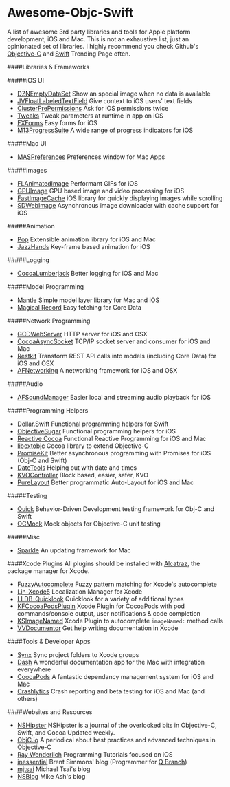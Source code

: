 Awesome-Objc-Swift
==================

A list of awesome 3rd party libraries and tools for Apple platform development, iOS and Mac. This is not an exhaustive list, just an opinionated set of libraries. I highly recommend you check Github's [Objective-C](https://github.com/trending?l=objective-c) and [Swift](https://github.com/trending?l=swift) Trending Page often.

####Libraries & Frameworks

#####iOS UI
* [DZNEmptyDataSet](https://github.com/dzenbot/DZNEmptyDataSet) Show an special image when no data is available
* [JVFloatLabeledTextField](https://github.com/jverdi/JVFloatLabeledTextField) Give context to iOS users' text fields
* [ClusterPrePermissions](https://github.com/clusterinc/ClusterPrePermissions) Ask for iOS permissions twice
* [Tweaks](https://github.com/facebook/Tweaks) Tweak parameters at runtime in app on iOS
* [FXForms](https://github.com/nicklockwood/FXForms) Easy forms for iOS
* [M13ProgressSuite](https://github.com/Marxon13/M13ProgressSuite) A wide range of progress indicators for iOS

#####Mac UI
* [MASPreferences](https://github.com/shpakovski/MASPreferences) Preferences window for Mac Apps

#####Images
* [FLAnimatedImage](https://github.com/Flipboard/FLAnimatedImage) Performant GIFs for iOS
* [GPUImage](https://github.com/BradLarson/GPUImage) GPU based image and video processing for iOS
* [FastImageCache](https://github.com/path/FastImageCache) iOS library for quickly displaying images while scrolling
* [SDWebImage](https://github.com/rs/SDWebImage) Asynchronous image downloader with cache support for iOS 

#####Animation
* [Pop](https://github.com/facebook/pop) Extensible animation library for iOS and Mac
* [JazzHands](https://github.com/IFTTT/JazzHands) Key-frame based animation for iOS

#####Logging
* [CocoaLumberjack](https://github.com/CocoaLumberjack/CocoaLumberjack) Better logging for iOS and Mac

#####Model Programming
* [Mantle](https://github.com/Mantle/Mantle) Simple model layer library for Mac and iOS
* [Magical Record](https://github.com/magicalpanda/MagicalRecord) Easy fetching for Core Data

#####Network Programming
* [GCDWebServer](https://github.com/swisspol/GCDWebServer) HTTP server for iOS and OSX
* [CocoaAsyncSocket](https://github.com/robbiehanson/CocoaAsyncSocket) TCP/IP socket server and consumer for iOS and Mac
* [Restkit](https://github.com/RestKit/RestKit) Transform REST API calls into models (including Core Data) for iOS and OSX
* [AFNetworking](https://github.com/AFNetworking/AFNetworking) A networking framework for iOS and OSX

#####Audio
* [AFSoundManager](https://github.com/AlvaroFranco/AFSoundManager) Easier local and streaming audio playback for iOS

#####Programming Helpers
* [Dollar.Swift](https://github.com/ankurp/Dollar.swift) Functional programming helpers for Swift
* [ObjectiveSugar](https://github.com/supermarin/ObjectiveSugar) Functional programming helpers for iOS
* [Reactive Cocoa](https://github.com/ReactiveCocoa/ReactiveCocoa) Functional Reactive Programming for iOS and Mac
* [libextobjc](https://github.com/jspahrsummers/libextobjc) Cocoa library to extend Objective-C
* [PromiseKit](https://github.com/mxcl/PromiseKit) Better asynchronous programming with Promises for iOS (Obj-C and Swift)
* [DateTools](https://github.com/MatthewYork/DateTools) Helping out with date and times
* [KVOController](https://github.com/facebook/KVOController) Block based, easier, safer, KVO
* [PureLayout](https://github.com/smileyborg/PureLayout) Better programmatic Auto-Layout for iOS and Mac

#####Testing
* [Quick](https://github.com/Quick/Quick) Behavior-Driven Development testing framework for Obj-C and Swift
* [OCMock](https://github.com/erikdoe/ocmock) Mock objects for Objective-C unit testing

#####Misc
* [Sparkle](https://github.com/sparkle-project/Sparkle) An updating framework for Mac

####Xcode Plugins
All plugins should be installed with [Alcatraz](https://github.com/supermarin/Alcatraz), the package manager for Xcode.

* [FuzzyAutocomplete](https://github.com/FuzzyAutocomplete/FuzzyAutocompletePlugin) Fuzzy pattern matching for Xcode's autocomplete
* [Lin-Xcode5](https://github.com/questbeat/Lin-Xcode5) Localization Manager for Xcode
* [LLDB-Quicklook](https://github.com/ryanolsonk/LLDB-QuickLook) Quicklook for a variety of additional types
* [KFCocoaPodsPlugin](https://github.com/ricobeck/KFCocoaPodsPlugin) Xcode Plugin for CocoaPods with pod commands/console output, user notifications & code completion
* [KSImageNamed](https://github.com/ksuther/KSImageNamed-Xcode) Xcode Plugin to autocomplete `imageNamed:` method calls
* [VVDocumentor](https://github.com/onevcat/VVDocumenter-Xcode) Get help writing documentation in Xcode

####Tools & Developer Apps
* [Synx](https://github.com/venmo/synx) Sync project folders to Xcode groups
* [Dash](https://itunes.apple.com/us/app/dash-docs-snippets/id458034879?mt=12) A wonderful documentation app for the Mac with integration everywhere
* [CoocaPods](http://cocoapods.org/) A fantastic dependancy management system for iOS and Mac
* [Crashlytics](https://www.crashlytics.com) Crash reporting and beta testing for iOS and Mac (and others)

####Websites and Resources
* [NSHipster](http://nshipster.com/) NSHipster is a journal of the overlooked bits in Objective-C, Swift, and Cocoa Updated weekly.
* [ObjC.io](http://www.objc.io/) A periodical about best practices and advanced techniques in Objective-C
* [Ray Wenderlich](http://www.raywenderlich.com/) Programming Tutorials focused on iOS
* [inessential](http://inessential.com/) Brent Simmons' blog (Programmer for [Q Branch](http://vesperapp.co/))
* [mjtsai](http://mjtsai.com/blog/) Michael Tsai's blog
* [NSBlog](https://www.mikeash.com/pyblog/) Mike Ash's blog

